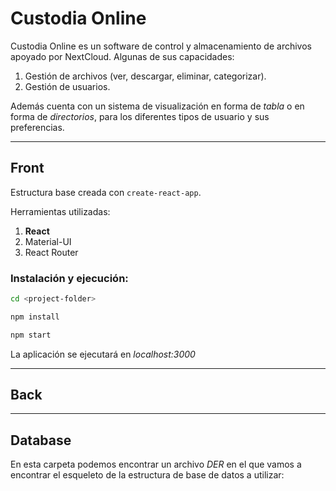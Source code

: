 # Custodia Online

Custodia Online es un software de control y almacenamiento de archivos apoyado por NextCloud. Algunas de sus capacidades:

1. Gestión de archivos (ver, descargar, eliminar, categorizar).
2. Gestión de usuarios.

Además cuenta con un sistema de visualización en forma de *tabla* o en forma de *directorios*, para los diferentes tipos de usuario y sus preferencias.

---

## Front

Estructura base creada con ```create-react-app```.

Herramientas utilizadas:

1. **React**
2. Material-UI
3. React Router

### Instalación y ejecución:

```bash
cd <project-folder>

npm install

npm start
```

La aplicación se ejecutará en *localhost:3000*

---

## Back

---

## Database

En esta carpeta podemos encontrar un archivo *DER* en el que vamos a encontrar el esqueleto de la estructura de base de datos a utilizar:


